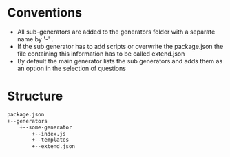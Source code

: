 # Conventions

* All sub-generators are added to the generators folder with a separate name by '-' .
* If the sub generator has to add scripts or overwrite the package.json the file containing this information has to be called
  extend.json
* By default the main generator lists the sub generators and adds them as an option in the selection of questions

# Structure

```bash
package.json
+--generators
    +--some-generator
        +--index.js
        +--templates
        +--extend.json
```
